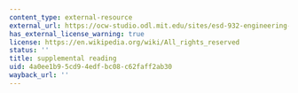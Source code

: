 ```yaml
---
content_type: external-resource
external_url: https://ocw-studio.odl.mit.edu/sites/esd-932-engineering-ethics-spring-2006/type/page/edit/1d41e9b9-c84a-4733-2cdf-bc304ea10c99/#Supplementary_Reading
has_external_license_warning: true
license: https://en.wikipedia.org/wiki/All_rights_reserved
status: ''
title: supplemental reading
uid: 4a0ee1b9-5cd9-4edf-bc08-c62faff2ab30
wayback_url: ''
---
```

